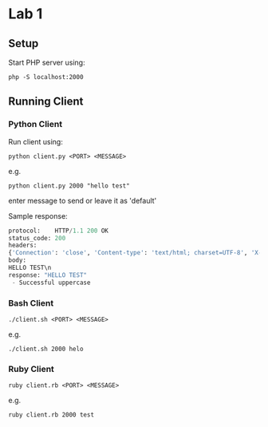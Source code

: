# Lab 1

## Setup

Start PHP server using: 

`php -S localhost:2000`

## Running Client

### Python Client

Run client using: 

`python client.py <PORT> <MESSAGE>`

e.g.

`python client.py 2000 "hello test"`

enter message to send or leave it as 'default'

Sample response:

```python
protocol:    HTTP/1.1 200 OK
status_code: 200
headers: 
{'Connection': 'close', 'Content-type': 'text/html; charset=UTF-8', 'X-Powered-By': 'PHP/5.6.4-4ubuntu6.2'}
body: 
HELLO TEST\n
response: "HELLO TEST"
 - Successful uppercase
```

### Bash Client

`./client.sh <PORT> <MESSAGE>`

e.g.

`./client.sh 2000 helo`


### Ruby Client

`ruby client.rb <PORT> <MESSAGE>`

e.g.

`ruby client.rb 2000 test`

